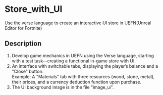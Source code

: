 # Store_with_UI
Use the verse language to create an interactive UI store in UEFN(Unreal Editor for Fortnite)
## Description  
1. Develop game mechanics in UEFN using the Verse language, starting with a test task—creating a functional in-game store with UI.  
2. An interface with switchable tabs, displaying the player’s balance and a "Close" button.  
Example: A "Materials" tab with three resources (wood, stone, metal), their prices, and a currency deduction function upon purchase.
3. The UI background image is in the file "image_ui".

